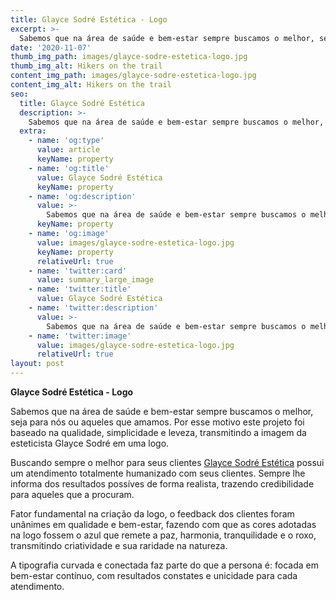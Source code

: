 ```yaml
---
title: Glayce Sodré Estética - Logo
excerpt: >-
  Sabemos que na área de saúde e bem-estar sempre buscamos o melhor, seja para nós ou aqueles que amamos. Por esse motivo este projeto foi baseado na qualidade, simplicidade e leveza, transmitindo a imagem da esteticista Glayce Sodré em uma logo.
date: '2020-11-07'
thumb_img_path: images/glayce-sodre-estetica-logo.jpg
thumb_img_alt: Hikers on the trail
content_img_path: images/glayce-sodre-estetica-logo.jpg
content_img_alt: Hikers on the trail
seo:
  title: Glayce Sodré Estética
  description: >-
    Sabemos que na área de saúde e bem-estar sempre buscamos o melhor, seja para nós ou aqueles que amamos
  extra:
    - name: 'og:type'
      value: article
      keyName: property
    - name: 'og:title'
      value: Glayce Sodré Estética
      keyName: property
    - name: 'og:description'
      value: >-
        Sabemos que na área de saúde e bem-estar sempre buscamos o melhor, seja para nós ou aqueles que amamos
      keyName: property
    - name: 'og:image'
      value: images/glayce-sodre-estetica-logo.jpg
      keyName: property
      relativeUrl: true
    - name: 'twitter:card'
      value: summary_large_image
    - name: 'twitter:title'
      value: Glayce Sodré Estética
    - name: 'twitter:description'
      value: >-
        Sabemos que na área de saúde e bem-estar sempre buscamos o melhor, seja para nós ou aqueles que amamos
    - name: 'twitter:image'
      value: images/glayce-sodre-estetica-logo.jpg
      relativeUrl: true
layout: post
---
```


**Glayce Sodré Estética - Logo** 

Sabemos que na área de saúde e bem-estar sempre buscamos o melhor, seja para nós ou aqueles que amamos. Por esse motivo este projeto foi baseado na qualidade, simplicidade e leveza, transmitindo a imagem da esteticista Glayce Sodré em uma logo.

Buscando sempre o melhor para seus clientes [Glayce Sodré Estética](https://www.instagram.com/glayce.sodre/) possui um atendimento totalmente humanizado com seus clientes. Sempre lhe informa dos resultados possíves de forma realista, trazendo credibilidade para aqueles que a procuram. 

Fator fundamental na criação da logo, o feedback dos clientes foram unânimes em qualidade e bem-estar, fazendo com que as cores adotadas na logo fossem o azul que remete a paz, harmonia, tranquilidade e o roxo, transmitindo criatividade e sua raridade na natureza.

A tipografia curvada e conectada faz parte do que a persona é: focada em bem-estar contínuo, com resultados constates e unicidade para cada atendimento.